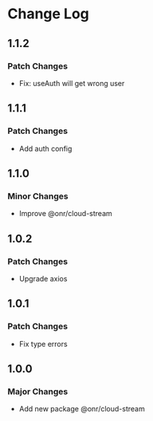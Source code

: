 # Change Log

## 1.1.2

### Patch Changes

- Fix: useAuth will get wrong user

## 1.1.1

### Patch Changes

- Add auth config

## 1.1.0

### Minor Changes

- Improve @onr/cloud-stream

## 1.0.2

### Patch Changes

- Upgrade axios

## 1.0.1

### Patch Changes

- Fix type errors

## 1.0.0

### Major Changes

- Add new package @onr/cloud-stream
